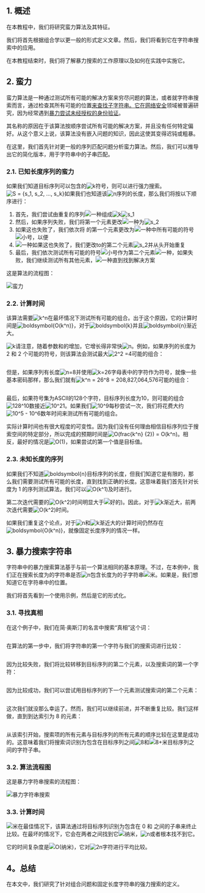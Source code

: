 ## 1. 概述

在本教程中，我们将研究蛮力算法及其特征。

我们将首先根据组合学以更一般的形式定义文章。然后，我们将看到它在字符串搜索中的应用。

在本教程结束时，我们将了解暴力搜索的工作原理以及如何在实践中实施它。

## 2. 蛮力

蛮力算法是一种通过测试所有可能的解决方案来穷尽问题的算法，或者就字符串搜索而言，通过检查其所有可能的位置[来查找子字符串。](https://www.baeldung.com/java-full-text-search-algorithms)[它在网络安全](https://www.baeldung.com/java-security-overview)领域被普遍研究，因为经常遇到[暴力尝试未经授权的身份验证](https://www.baeldung.com/spring-security-block-brute-force-authentication-attempts)。

其名称的原因在于该算法按顺序尝试所有可能的解决方案，并且没有任何特定偏好。从这个意义上说，该算法没有嵌入问题的知识，因此这使其变得迟钝或粗暴。

在这里，我们首先针对更一般的序列匹配问题分析蛮力算法。然后，我们可以推导出它的简化版本，用于字符串中的子串匹配。

### 2.1. 已知长度序列的蛮力

如果我们知道目标序列可以包含的![k](https://www.baeldung.com/wp-content/ql-cache/quicklatex.com-d42bc2203d6f76ad01b27ac9acc0bee1_l3.svg)符号，则可以进行强力搜索。![S = {s_1, s_2, ..., s_k}](https://www.baeldung.com/wp-content/ql-cache/quicklatex.com-24529e314538428781b03c043c97fd07_l3.svg)如果我们也知道该![n](https://www.baeldung.com/wp-content/ql-cache/quicklatex.com-ec4217f4fa5fcd92a9edceba0e708cf7_l3.svg)序列的长度，那么我们将按以下顺序进行：

1.  首先，我们尝试由重复的序列![一种](https://www.baeldung.com/wp-content/ql-cache/quicklatex.com-0e55b0b3943237ccfc96979505679274_l3.svg)组成![k](https://www.baeldung.com/wp-content/ql-cache/quicklatex.com-d42bc2203d6f76ad01b27ac9acc0bee1_l3.svg)![s_1](https://www.baeldung.com/wp-content/ql-cache/quicklatex.com-72875fe35f5f804d7eeac0be099ecec2_l3.svg)
2.  然后，如果序列失败，我们将第一个元素更改![一种](https://www.baeldung.com/wp-content/ql-cache/quicklatex.com-0e55b0b3943237ccfc96979505679274_l3.svg)为![s_2](https://www.baeldung.com/wp-content/ql-cache/quicklatex.com-bcde5186fbe9faa1ad7103596c94770b_l3.svg)
3.  如果这也失败了，我们依次将 的第一个元素更改为![一种](https://www.baeldung.com/wp-content/ql-cache/quicklatex.com-0e55b0b3943237ccfc96979505679274_l3.svg)中所有可能的符号![小号](https://www.baeldung.com/wp-content/ql-cache/quicklatex.com-52fd2a0fc27878e7dfce68d4632b4ffb_l3.svg)，以便
4.  ![一种](https://www.baeldung.com/wp-content/ql-cache/quicklatex.com-0e55b0b3943237ccfc96979505679274_l3.svg)如果这也失败了，我们更改to的第二个元素![s_2](https://www.baeldung.com/wp-content/ql-cache/quicklatex.com-bcde5186fbe9faa1ad7103596c94770b_l3.svg)并从头开始重复
5.  最后，我们依次测试所有可能的符号![小号](https://www.baeldung.com/wp-content/ql-cache/quicklatex.com-52fd2a0fc27878e7dfce68d4632b4ffb_l3.svg)作为第二个元素![一种](https://www.baeldung.com/wp-content/ql-cache/quicklatex.com-0e55b0b3943237ccfc96979505679274_l3.svg)，如果失败，我们继续测试所有其他元素，![一种](https://www.baeldung.com/wp-content/ql-cache/quicklatex.com-0e55b0b3943237ccfc96979505679274_l3.svg)直到找到解决方案

这是算法的流程图：

![蛮力](https://www.baeldung.com/wp-content/uploads/sites/4/2020/09/brute-force.png)

### 2.2. 计算时间

该算法需要![k^n](https://www.baeldung.com/wp-content/ql-cache/quicklatex.com-b74cdbf71884f00097645475c34a3f65_l3.svg)在最坏情况下测试所有可能的组合。出于这个原因，它的计算时间是![boldsymbol{O(k^n)}](https://www.baeldung.com/wp-content/ql-cache/quicklatex.com-9c23188c5b35365d79c6185a24c4f8ba_l3.svg)，对于![boldsymbol{k}](https://www.baeldung.com/wp-content/ql-cache/quicklatex.com-575c9190fdf843dc68c3624f5237ba62_l3.svg)并且![boldsymbol{n}](https://www.baeldung.com/wp-content/ql-cache/quicklatex.com-33807c51cda3a8b6397f854effb8c2d3_l3.svg)渐近大。

![k](https://www.baeldung.com/wp-content/ql-cache/quicklatex.com-d42bc2203d6f76ad01b27ac9acc0bee1_l3.svg)请注意，随着参数和的增加，它增长得非常快![n](https://www.baeldung.com/wp-content/ql-cache/quicklatex.com-ec4217f4fa5fcd92a9edceba0e708cf7_l3.svg)。例如，如果序列的长度为 2 和 2 个可能的符号，则该算法会测试最大![2^2 =4](https://www.baeldung.com/wp-content/ql-cache/quicklatex.com-fd6d2bf61d5407ff64198dd2e1a3a133_l3.svg)可能的组合：

```

```

但是，如果序列有长度![n=8](https://www.baeldung.com/wp-content/ql-cache/quicklatex.com-fca2aefe63a1a804a7f520ed6465f72e_l3.svg)并使用![k=26](https://www.baeldung.com/wp-content/ql-cache/quicklatex.com-407f29e2b380efd84ba17fe1cfecc406_l3.svg)字母表中的字符作为符号，就像一些基本密码那样，那么我们就有![k^n = 26^8 = 208,827,064,576](https://www.baeldung.com/wp-content/ql-cache/quicklatex.com-295304d94c69d1837c548806f85f720f_l3.svg)可能的组合：

```

```

最后，如果符号集为ASCII的128个字符，目标序列长度为10，则可能的组合![128^10](https://www.baeldung.com/wp-content/ql-cache/quicklatex.com-db0f8ec0f53e29533f27c387b7f2e374_l3.svg)数接近![10^21](https://www.baeldung.com/wp-content/ql-cache/quicklatex.com-ef8bb23f5d3a750e0451fbb7e7dce8c0_l3.svg)。如果我们![10^9](https://www.baeldung.com/wp-content/ql-cache/quicklatex.com-b928d0b2256bd6e1e05e7757a77ec1be_l3.svg)每秒尝试一次，我们将花费大约![10^5 - 10^6](https://www.baeldung.com/wp-content/ql-cache/quicklatex.com-5d1bc85931db80f76e56de8cf346f74c_l3.svg)数年时间来测试所有可能的组合。

实际计算时间也有很大程度的可变性。因为我们没有任何理由相信目标序列位于搜索空间的特定部分，所以完成的预期时间是![O(frac{k^n} {2}) = O(k^n)](https://www.baeldung.com/wp-content/ql-cache/quicklatex.com-2a894a4a860860f09c26609684cdc6dd_l3.svg)。相反，最好的情况是![O(1)](https://www.baeldung.com/wp-content/ql-cache/quicklatex.com-66c97a4dfb9f2e2983629033366d7018_l3.svg)，如果尝试的第一个值是目标值。

### 2.3. 未知长度的序列

如果我们不知道![boldsymbol{n}](https://www.baeldung.com/wp-content/ql-cache/quicklatex.com-33807c51cda3a8b6397f854effb8c2d3_l3.svg)目标序列的长度，但我们知道它是有限的，那么我们需要测试所有可能的长度，直到找到正确的长度。这意味着我们首先针对长度为 1 的序列测试算法，我们可以![O(k^1)](https://www.baeldung.com/wp-content/ql-cache/quicklatex.com-30b001f49fb7099d1b6cc4c6ff965f46_l3.svg)及时进行。

第二次迭代需要的![O(k^2)](https://www.baeldung.com/wp-content/ql-cache/quicklatex.com-8183a8a3fe6c51909c7a14916df6103b_l3.svg)时间明显大于![好的)](https://www.baeldung.com/wp-content/ql-cache/quicklatex.com-149cd2c04463438dcac2637a12317ab2_l3.svg)。因此，对于![k](https://www.baeldung.com/wp-content/ql-cache/quicklatex.com-d42bc2203d6f76ad01b27ac9acc0bee1_l3.svg)渐近大，前两次迭代需要![O(k^2)](https://www.baeldung.com/wp-content/ql-cache/quicklatex.com-8183a8a3fe6c51909c7a14916df6103b_l3.svg)时间。

如果我们重复这个论点，对于![n](https://www.baeldung.com/wp-content/ql-cache/quicklatex.com-ec4217f4fa5fcd92a9edceba0e708cf7_l3.svg)和![k](https://www.baeldung.com/wp-content/ql-cache/quicklatex.com-d42bc2203d6f76ad01b27ac9acc0bee1_l3.svg)渐近大的计算时间仍然存在![boldsymbol{O(k^n)}](https://www.baeldung.com/wp-content/ql-cache/quicklatex.com-9c23188c5b35365d79c6185a24c4f8ba_l3.svg)，就像固定长度序列的情况一样。

## 3. 暴力搜索字符串

字符串中的暴力搜索算法基于与前一个算法相同的基本原理。不过，在本例中，我们正在搜索长度为的字符串是否![n](https://www.baeldung.com/wp-content/ql-cache/quicklatex.com-ec4217f4fa5fcd92a9edceba0e708cf7_l3.svg)包含长度为的子字符串![米](https://www.baeldung.com/wp-content/ql-cache/quicklatex.com-fdc40b8ad1cdad0aab9d632215459d28_l3.svg)。如果是，我们想知道它在字符串中的位置。

我们将首先看到一个使用示例，然后是它的形式化。

### 3.1. 寻找真相

在这个例子中，我们在简·奥斯汀的名言中搜索“真相”这个词：

```

```

在算法的第一步中，我们将字符串的第一个字符与我们的搜索词进行比较：

```

```

因为比较失败，我们将比较转移到目标序列的第二个元素，以及搜索词的第一个字符：

```

```

因为比较成功，我们可以尝试用目标序列的下一个元素测试搜索词的第二个元素：

```

```

这次我们就没那么幸运了。然而，我们可以继续前进，并不断重复比较。我们这样做，直到到达索引为 8 的元素：

```

```

从该索引开始，搜索项的所有元素与目标序列的所有元素的顺序比较在这里是成功的。这意味着我们将搜索词识别为包含在目标序列之间![8](https://www.baeldung.com/wp-content/ql-cache/quicklatex.com-e4888e98f77eb93ff65bfecac28d3c5e_l3.svg)和![8+米](https://www.baeldung.com/wp-content/ql-cache/quicklatex.com-75f0c8294be49e57d1b85804b1dd4ca3_l3.svg)目标序列之间的字符子串。

### 3.2. 算法流程图

这是暴力字符串搜索的流程图：

![暴力字符串搜索](https://www.baeldung.com/wp-content/uploads/sites/4/2020/09/brute-force-string-search.png)

### 3.3. 计算时间

![米](https://www.baeldung.com/wp-content/ql-cache/quicklatex.com-fdc40b8ad1cdad0aab9d632215459d28_l3.svg)在最佳情况下，该算法通过将目标序列识别为包含在 0 和 之间的子串来终止比较。在最坏的情况下，它会在两者之间找到它![纳米](https://www.baeldung.com/wp-content/ql-cache/quicklatex.com-885e5a877ccabfd7516b1ae7abe7cb6b_l3.svg)，![n](https://www.baeldung.com/wp-content/ql-cache/quicklatex.com-ec4217f4fa5fcd92a9edceba0e708cf7_l3.svg)或者根本找不到它。

它的时间复杂度是![O(纳米)](https://www.baeldung.com/wp-content/ql-cache/quicklatex.com-1c1342237cd8dc1e51c17a3d38cd0641_l3.svg)，它对![2n](https://www.baeldung.com/wp-content/ql-cache/quicklatex.com-d26f08770166e31916459a8d16a02d05_l3.svg)字符进行平均比较。

## 4。总结

在本文中，我们研究了针对组合问题和固定长度字符串的强力搜索的定义。